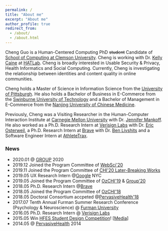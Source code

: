 ```yaml
---
permalink: /
title: "About me"
excerpt: "About me"
author_profile: true
redirect_from: 
  - /about/
  - /about.html
---
```


Cheng Guo is a Human-Centered Computing PhD ~~student~~ Candidate of [School of Computing at Clemson University](https://www.clemson.edu/cecas/departments/computing/). Cheng is working with Dr. [Kelly Caine](https://kellycaine.wordpress.com/) at [HATLab](https://www.hatlab.org/). Cheng is broadly interested in Usable Security & Privacy, Health Informatics and Social Computing. Currently, Cheng is investigating the relationship between identities and content quality in online communities.

Cheng holds a Master of Science in Information Science from the [University of Pittsburgh](https://www.ischool.pitt.edu/). He also holds a Bachelor of Business in E-Commerce from the [Swinburne University of Technology](https://www.swinburne.edu.au/) and a Bachelor of Management in E-Commerce from the [Nanjing University of Chinese Medicine](https://www.njutcm.edu.cn/).

Previously, Cheng was a Visiting Researcher in the Human-Computer Interaction Institute at [Carnegie Mellon University](https://www.hcii.cmu.edu/) with Dr. [Jennifer Mankoff](https://make4all.org/people/jen-mankoff/). He also worked as a Ph.D. Research Intern at [Verisign Labs](https://www.verisign.com/en_US/company-information/verisign-labs/index.xhtml) with Dr. [Eric Osterweil](https://cs.gmu.edu/directory/detail/79/), a Ph.D. Research Intern at [Brave](https://brave.com/) with Dr. [Ben Livshits](https://www.doc.ic.ac.uk/~livshits/) and a Software Engineer Intern at [AthleteTrax](https://athletetrax.info/).

### News
- 2020.01 @ [GROUP](https://group.acm.org/conferences/group20/) 2020
- 2019.12 Joined the Program Committee of [WebSci'20](https://websci20.webscience.org/)
- 2019.11 Joined the Program Committee of [CHI'20 Later-Breaking Works](https://chi2020.acm.org/authors/late-breaking-works/)
- 2019.05 UX Research Intern @[Google](https://cloud.google.com/security/) NYC
- 2019.05 Joined the Program Committee of [OzCHI'19](http://ozchi2019.visemex.org/wp/) & [Group'20](https://group.acm.org/conferences/group20/)
- 2018.05 Ph.D. Research Intern @[Brave](https://brave.com/)
- 2018.05 Joined the Program Committee of [OzCHI'18](http://www.ozchi.org/2018/)
- 2018.05 Doctoral Consortium accpeted @[PervasiveHealth'18](http://pervasivehealth.org/)
- 2017.07 Tenth Annual Furman Summer Research Conference (Psychology & Neuroscience) @ [Furman University](http://www.furman.edu/academics/psychology/Pages/default.aspx) 
- 2016.05 Ph.D. Research Intern @ [Verisign Labs](https://www.verisign.com/en_US/company-information/verisign-labs/technology-innovation-program/internship/index.xhtml)
- 2015.05 Win [HFES Student Design Competition](http://newsstand.clemson.edu/mediarelations/students-health-application-wins-international-competition/)! [<a href='https://upstatebusinessjournal.com/news/clemson-team-wins-mobile-app-competition/'>Media</a>]
- 2014.05 @ [PervasiveHealth](http://pervasivehealth.org/2014/show/home) 2014
